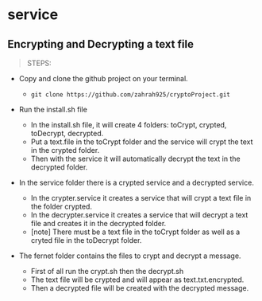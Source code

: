 # service
## Encrypting and Decrypting a text file

> STEPS:

- Copy and clone the github project on your terminal.
  - `git clone https://github.com/zahrah925/cryptoProject.git`


- Run the install.sh file
  - In the install.sh file, it will create 4 folders: toCrypt, crypted, toDecrypt, decrypted.
  - Put a text.file in the toCrypt folder and the service will crypt the text in the crypted folder.
  - Then with the service it will automatically decrypt the text in the decrypted folder.
  
  
- In the service folder there is a crypted service and a decrypted service.
  - In the crypter.service it creates a service that will crypt a text file in the folder crypted.
  - In the decrypter.service it creates a service that will decrypt a text file and creates it in the decrypted folder.
  - [note] There must be a text file in the toCrypt folder as well as a cryted file in the toDecrypt folder.
  
  
- The fernet folder contains the files to crypt and decrypt a message.
  - First of all run the crypt.sh then the decrypt.sh
  - The text file will be crypted and will appear as text.txt.encrypted.
  - Then a decrypted file will be created with the decrypted message.
  
  
